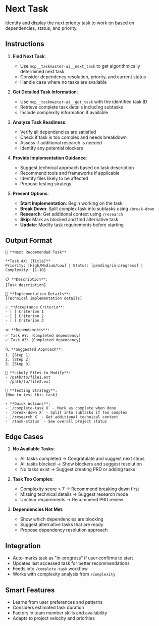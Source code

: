 # Next Task

Identify and display the next priority task to work on based on dependencies, status, and priority.

## Instructions

1. **Find Next Task**:
   - Use `mcp__taskmaster-ai__next_task` to get algorithmically determined next task
   - Consider dependency resolution, priority, and current status
   - Handle case where no tasks are available

2. **Get Detailed Task Information**:
   - Use `mcp__taskmaster-ai__get_task` with the identified task ID
   - Retrieve complete task details including subtasks
   - Include complexity information if available

3. **Analyze Task Readiness**:
   - Verify all dependencies are satisfied
   - Check if task is too complex and needs breakdown
   - Assess if additional research is needed
   - Identify any potential blockers

4. **Provide Implementation Guidance**:
   - Suggest technical approach based on task description
   - Recommend tools and frameworks if applicable
   - Identify files likely to be affected
   - Propose testing strategy

5. **Present Options**:
   - **Start Implementation**: Begin working on the task
   - **Break Down**: Split complex task into subtasks using `/break-down`
   - **Research**: Get additional context using `/research`
   - **Skip**: Mark as blocked and find alternative task
   - **Update**: Modify task requirements before starting

## Output Format

```
🎯 **Next Recommended Task**

**Task #X: [Title]**
Priority: [High/Medium/Low] | Status: [pending/in-progress] | Complexity: [1-10]

📋 **Description**:
[Task description]

🔧 **Implementation Details**:
[Technical implementation details]

✅ **Acceptance Criteria**:
- [ ] Criterion 1
- [ ] Criterion 2
- [ ] Criterion 3

📊 **Dependencies**:
✅ Task #Y: [Completed dependency]
✅ Task #Z: [Completed dependency]

🔍 **Suggested Approach**:
1. [Step 1]
2. [Step 2] 
3. [Step 3]

📁 **Likely Files to Modify**:
- /path/to/file1.ext
- /path/to/file2.ext

🧪 **Testing Strategy**:
[How to test this task]

⚡ **Quick Actions**:
- `/complete-task X` - Mark as complete when done
- `/break-down X` - Split into subtasks if too complex
- `/research X` - Get additional technical context
- `/task-status` - See overall project status
```

## Edge Cases

1. **No Available Tasks**:
   - All tasks completed → Congratulate and suggest next steps
   - All tasks blocked → Show blockers and suggest resolution
   - No tasks exist → Suggest creating PRD or adding tasks

2. **Task Too Complex**:
   - Complexity score > 7 → Recommend breaking down first
   - Missing technical details → Suggest research mode
   - Unclear requirements → Recommend PRD review

3. **Dependencies Not Met**:
   - Show which dependencies are blocking
   - Suggest alternative tasks that are ready
   - Propose dependency resolution approach

## Integration
- Auto-marks task as "in-progress" if user confirms to start
- Updates last accessed task for better recommendations
- Feeds into `/complete-task` workflow
- Works with complexity analysis from `/complexity`

## Smart Features
- Learns from user preferences and patterns
- Considers estimated task duration
- Factors in team member skills and availability
- Adapts to project velocity and priorities